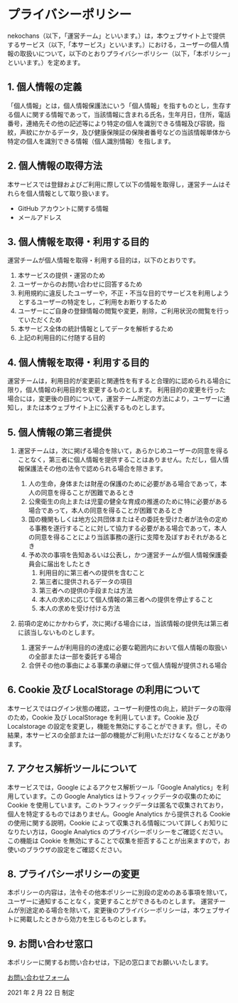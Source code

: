 # プライバシーポリシー

nekochans（以下，「運営チーム」といいます。）は，本ウェブサイト上で提供するサービス（以下,「本サービス」といいます。）における，ユーザーの個人情報の取扱いについて，以下のとおりプライバシーポリシー（以下，「本ポリシー」といいます。）を定めます。

## 1. 個人情報の定義

「個人情報」とは，個人情報保護法にいう「個人情報」を指すものとし，生存する個人に関する情報であって，当該情報に含まれる氏名，生年月日，住所，電話番号，連絡先その他の記述等により特定の個人を識別できる情報及び容貌，指紋，声紋にかかるデータ，及び健康保険証の保険者番号などの当該情報単体から特定の個人を識別できる情報（個人識別情報）を指します。

## 2. 個人情報の取得方法

本サービスでは登録およびご利用に際して以下の情報を取得し，運営チームはそれらを個人情報として取り扱います。

- GitHub アカウントに関する情報
- メールアドレス

## 3. 個人情報を取得・利用する目的

運営チームが個人情報を取得・利用する目的は，以下のとおりです。

1. 本サービスの提供・運営のため
1. ユーザーからのお問い合わせに回答するため
1. 利用規約に違反したユーザーや，不正・不当な目的でサービスを利用しようとするユーザーの特定をし，ご利用をお断りするため
1. ユーザーにご自身の登録情報の閲覧や変更，削除，ご利用状況の閲覧を行っていただくため
1. 本サービス全体の統計情報としてデータを解析するため
1. 上記の利用目的に付随する目的

## 4. 個人情報を取得・利用する目的

運営チームは，利用目的が変更前と関連性を有すると合理的に認められる場合に限り，個人情報の利用目的を変更するものとします。
利用目的の変更を行った場合には，変更後の目的について，運営チーム所定の方法により，ユーザーに通知し，または本ウェブサイト上に公表するものとします。

## 5. 個人情報の第三者提供

1. 運営チームは，次に掲げる場合を除いて，あらかじめユーザーの同意を得ることなく，第三者に個人情報を提供することはありません。ただし，個人情報保護法その他の法令で認められる場合を除きます。

   1. 人の生命，身体または財産の保護のために必要がある場合であって，本人の同意を得ることが困難であるとき
   1. 公衆衛生の向上または児童の健全な育成の推進のために特に必要がある場合であって，本人の同意を得ることが困難であるとき
   1. 国の機関もしくは地方公共団体またはその委託を受けた者が法令の定める事務を遂行することに対して協力する必要がある場合であって，本人の同意を得ることにより当該事務の遂行に支障を及ぼすおそれがあるとき
   1. 予め次の事項を告知あるいは公表し，かつ運営チームが個人情報保護委員会に届出をしたとき
      1. 利用目的に第三者への提供を含むこと
      1. 第三者に提供されるデータの項目
      1. 第三者への提供の手段または方法
      1. 本人の求めに応じて個人情報の第三者への提供を停止すること
      1. 本人の求めを受け付ける方法

1. 前項の定めにかかわらず，次に掲げる場合には，当該情報の提供先は第三者に該当しないものとします。
   1. 運営チームが利用目的の達成に必要な範囲内において個人情報の取扱いの全部または一部を委託する場合
   1. 合併その他の事由による事業の承継に伴って個人情報が提供される場合

## 6. Cookie 及び LocalStorage の利用について

本サービスではログイン状態の確認，ユーザー利便性の向上，統計データの取得のため，Cookie 及び LocalStorage を利用しています。Cookie 及び Localstorage の設定を変更し，機能を無効にすることができます。但し，その結果，本サービスの全部または一部の機能がご利用いただけなくなることがあります。

## 7. アクセス解析ツールについて

本サービスでは，Google によるアクセス解析ツール「Google Analytics」を利用しています。この Google Analytics はトラフィックデータの収集のために Cookie を使用しています。このトラフィックデータは匿名で収集されており，個人を特定するものではありません。Google Analytics から提供される Cookie の使用に関する説明，Cookie によって収集される情報について詳しくお知りになりたい方は，Google Analytics のプライバシーポリシーをご確認ください。
この機能は Cookie を無効にすることで収集を拒否することが出来ますので，お使いのブラウザの設定をご確認ください。

## 8. プライバシーポリシーの変更

本ポリシーの内容は，法令その他本ポリシーに別段の定めのある事項を除いて，ユーザーに通知することなく，変更することができるものとします。
運営チームが別途定める場合を除いて，変更後のプライバシーポリシーは，本ウェブサイトに掲載したときから効力を生じるものとします。

## 9. お問い合わせ窓口

本ポリシーに関するお問い合わせは，下記の窓口までお願いいたします。

[お問い合わせフォーム](https://docs.google.com/forms/d/e/1FAIpQLSf0-A1ysrWQFCDuOZY8f2uH5KhUCB5yqi7TlLEsgl95Q9WKtw/viewform)

2021 年 2 月 22 日 制定
